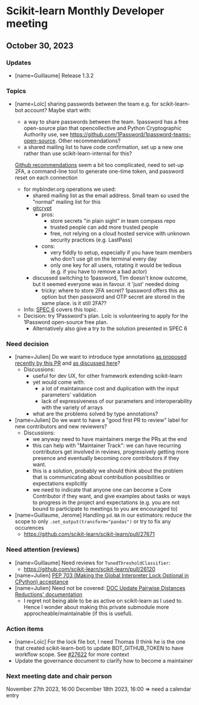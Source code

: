 # Scikit-learn Monthly Developer meeting

## October 30, 2023

### Updates

- [name=Guillaume] Release 1.3.2

### Topics

- [name=Loïc] sharing passwords between the team e.g. for scikit-learn-bot account? Maybe start with:
   + a way to share passwords between the team. 1password has a free open-source plan that opencollective and Python Cryptographic Authority use, see https://github.com/1Password/1password-teams-open-source. Other recommendations?
   + a shared mailing list to have code confirmation, set up a new one rather than use scikit-learn-internal for this?

  [Github recommendations](https://docs.github.com/en/organizations/keeping-your-organization-secure/managing-two-factor-authentication-for-your-organization/managing-bots-and-service-accounts-with-two-factor-authentication) seem a bit too complicated, need to set-up 2FA, a command-line tool to generate one-time token, and password reset on each connection

  - for mybinder.org operations we used:
      - shared mailing list as the email address. Small team so used the "normal" mailing list for this
      - [gitcrypt](https://www.agwa.name/projects/git-crypt/)
          - pros:
              - store secrets "in plain sight" in team compass repo
              - trusted people can add more trusted people
              - free, not relying on a cloud hosted service with unknown security practices (e.g. LastPass)
          - cons:
              - very fiddly to setup, especially if you have team members who don't use git on the terminal every day
              - only one key for all users, rotating it would be tedious (e.g. if you have to remove a bad actor)
      - discussed switching to 1password, Tim doesn't know outcome, but it seemed everyone was in favour. it 'just' needed doing
          - tricky: where to store 2FA secret? 1password offers this as option but then password and OTP secret are stored in the same place. is it still 2FA??
  - Info: [SPEC 6](https://github.com/scientific-python/specs/pull/168) covers this topic.
  - Decision: try 1Password's plan. Loïc is volunteering to apply for the 1Password open-source free plan.
      - Alternatively also give a try to the solution presented in SPEC 6

### Need decision

 - [name=Julien] Do we want to introduce type annotations [as proposed recently by this PR](https://github.com/scikit-learn/scikit-learn/pull/18689) and [as discussed here](https://github.com/scikit-learn/scikit-learn/issues/16705)?
     - Discussions:
        - useful for dev UX, for other framework extending scikit-learn
        - yet would come with:
            - a lot of maintainance cost and duplication with the input parameters' validation
            - lack of expressiveness of our parameters and interoperability with the variety of arrays
        - what are the problems solved by type annotations?
 - [name=Julien] Do we want to have a "good first PR to review" label for new contributors and new reviewers?
     - Discussions:
         - we anyway need to have maintainers merge the PRs at the end
         - this can help with "Maintainer Track": we can have recurring contributors get involved in reviews, progressively getting more presence and eventually becoming core contributors if they want.
         - this is a solution, probably we should think about the problem that is communicating about contribution possibilities or expectations explicitly
         - we need to indicate that anyone one can become a Core Contributor if they want, and give examples about tasks or ways to progress in the project and expectations (e.g. you are not bound to participate to meetings to you are encouraged to)
 - [name=Guillaume, Jerome] Handling `pd.NA` in our estimators: reduce the scope to only `.set_output(transform="pandas")` or try to fix any occurences
     - https://github.com/scikit-learn/scikit-learn/pull/27671

### Need attention (reviews)

- [name=Guillaume] Need reviews for `TunedThresholdClassifier`:
    - https://github.com/scikit-learn/scikit-learn/pull/26120
- [name=Julien] [PEP 703 (Making the Global Interpreter Lock Optional in CPython) acceptance](https://discuss.python.org/t/pep-703-making-the-global-interpreter-lock-optional-in-cpython-acceptance/37075)
- [name=Julien] Need not be covered: [DOC Update Pairwise Distances Reductions' documentation](https://github.com/scikit-learn/scikit-learn/pull/27525)
    - I regret not being able to be as active on scikit-learn as I used to. Hence I wonder about making this private submodule more approcheable/maintainable (if this is useful).

### Action items

- [name=Loïc] For the lock file bot, I need Thomas (I think he is the one that created scikit-learn-bot) to update BOT_GITHUB_TOKEN to have workflow scope. See [#27622](https://github.com/scikit-learn/scikit-learn/pull/27622#issuecomment-1782973770) for more context
- Update the governance document to clarify how to become a maintainer

### Next meeting date and chair person

November 27th 2023, 16:00
December 18th 2023, 16:00 => need a calendar entry
